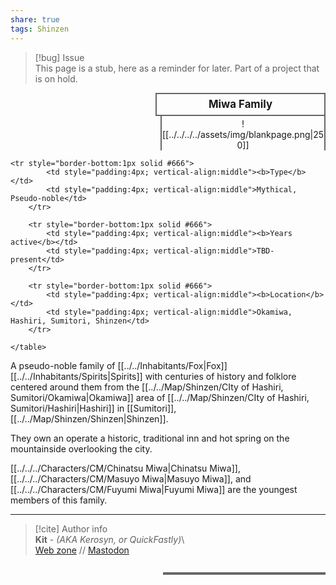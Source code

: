 ```yaml
---  
share: true  
tags: Shinzen  
---  
```

> [!bug] Issue  
> This page is a stub, here as a reminder for later. Part of a project that is on hold.  
  
<div>  
  <span style="float:right; width:260px; margin-left:14px; border:2px solid #666; line-height:1.5; font-size:larger; font-weight:bold; text-align:center; padding:4px">Miwa Family</span>  
  </div>  
  
  <span style="float:right; clear:right; width:260px; margin-left:14px; border-left:2px solid #666; border-right:2px solid #666; border-collapse:collapse; text-align:center; padding-top:4px">![[../../../../assets/img/blankpage.png|250]]</span>  
  
  <div class="" style="float:right; clear:right">  
    <table class="" style="float:right; clear:right; width:260px; margin-left:14px; margin-bottom:7px; border:2px solid #666; border-collapse:collapse; line-height:1.5; font-size:small">  
    
	<tr style="border-bottom:1px solid #666">  
			<td style="padding:4px; vertical-align:middle"><b>Type</b></td>  
			<td style="padding:4px; vertical-align:middle">Mythical, Pseudo-noble</td>  
		</tr>  
		  
		<tr style="border-bottom:1px solid #666">  
			<td style="padding:4px; vertical-align:middle"><b>Years active</b></td>  
			<td style="padding:4px; vertical-align:middle">TBD-present</td>  
		</tr>  
		  
		<tr style="border-bottom:1px solid #666">  
			<td style="padding:4px; vertical-align:middle"><b>Location</b></td>  
			<td style="padding:4px; vertical-align:middle">Okamiwa, Hashiri, Sumitori, Shinzen</td>  
		</tr>  
	  
    </table>  
  </div>  
  
A pseudo-noble family of [[../../Inhabitants/Fox|Fox]] [[../../Inhabitants/Spirits|Spirits]] with centuries of history and folklore centered around them from the [[../../Map/Shinzen/CIty of Hashiri, Sumitori/Okamiwa|Okamiwa]] area of [[../../Map/Shinzen/CIty of Hashiri, Sumitori/Hashiri|Hashiri]] in [[Sumitori]], [[../../Map/Shinzen/Shinzen|Shinzen]].  
  
They own an operate a historic, traditional inn and hot spring on the mountainside overlooking the city.  
  
[[../../../Characters/CM/Chinatsu Miwa|Chinatsu Miwa]], [[../../../Characters/CM/Masuyo Miwa|Masuyo Miwa]], and [[../../../Characters/CM/Fuyumi Miwa|Fuyumi Miwa]] are the youngest members of this family.  
  
-----  
> [!cite] Author info  
> **Kit** - *(AKA Kerosyn, or QuickFastly)*\  
> [Web zone](https://kitabe.link) // [Mastodon](https://social.tripulse.net/@kit)